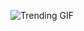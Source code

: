![Trending GIF](https://media1.giphy.com/media/v1.Y2lkPThiYjIxNzcybDBnOWI1NDJ6ZjNpdnVqNmN6OWp0NWFjNWFseDJrMGhzZWhlaXlnayZlcD12MV9naWZzX3NlYXJjaCZjdD1n/xUPGcEliCc7bETyfO8/giphy.gif)
